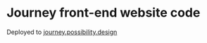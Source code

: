 # Journey front-end website code
Deployed to [journey.possibility.design](http://journey.possibility.design/)
